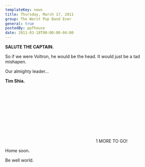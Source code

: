```yaml
---
templateKey: news
title: Thursday, March 17, 2011
group: The Worst Pop Band Ever
general: true
postedBy: ppfhouse
date: 2011-03-18T00:00:00-04:00
---
```

**SALUTE THE CAPTAIN.**

So if we were Voltron, he would be the head. It would just be a tad mishapen.

Our almighty leader...

**Tim Shia.**

 <object height="177" width="290"> <param name="movie" value="http://www.youtube.com/v/cDze3zaDFUw"></param> <param name="allowFullScreen" value="true"></param> <param name="allowscriptaccess" value="always"></param> <param name="wmode" value="transparent"></param> <embed allowfullscreen="true" allowscriptaccess="always" height="177" src="http://www.youtube.com/v/y3AKa7oaQ6c" type="application/x-shockwave-flash" width="290" wmode="transparent"> </embed></object>1 MORE TO GO!

Home soon.

Be well world.